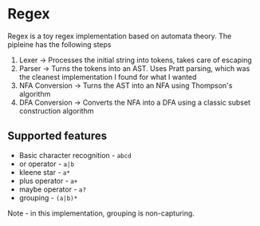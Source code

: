 # Regex

Regex is a toy regex implementation based on automata theory. The pipleine has the following steps

1. Lexer -> Processes the initial string into tokens, takes care of escaping
2. Parser -> Turns the tokens into an AST. Uses Pratt parsing, which was the cleanest implementation I found for what I wanted
3. NFA Conversion -> Turns the AST into an NFA using Thompson's algorithm
4. DFA Conversion -> Converts the NFA into a DFA using a classic subset construction algorithm

## Supported features

* Basic character recognition - `abcd`
* or operator - `a|b`
* kleene star - `a*`
* plus operator - `a+`
* maybe operator - `a?`
* grouping - `(a|b)*`

Note - in this implementation, grouping is non-capturing.

